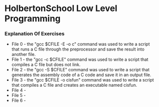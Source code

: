# HolbertonSchool Low Level Programming

### Explanation Of Exercises
* File 0 - the "gcc $CFILE -E -o c" command was used to write a script that runs a C file through the preprocessor and save the result into another file.
* File 1 - the "gcc -c $CFILE" command was used to write a script that compiles a C file but does not link.
* File 2 - the "gcc -S $CFILE" command was used to write a script that generates the assembly code of a C code and save it in an output file.
* File 3 - the "gcc $CFILE -o cisfun" command was used to write a script that compiles a C file and creates an executable named cisfun. 
* File 4 - 
* File 5 - 
* File 6 - 
